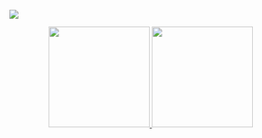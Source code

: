<br>
<img src="https://komarev.com/ghpvc/?username=Chapuzas-SA&color=blueviolet">
<br />
<p align="center">
<a href="https://github.com/Chapuzas-SA">
  <img height="180em" src="https://github-readme-stats-eight-theta.vercel.app/api?username=Chapuzas-SA&show_icons=true&theme=vue-dark&include_all_commits=true&count_private=true" />
  <img height="180em" src="https://github-readme-stats-eight-theta.vercel.app/api/top-langs/?username=Chapuzas-SA&layout=compact&exclude_lang=java+r&theme=vue-dark" />
</a>
</p>
